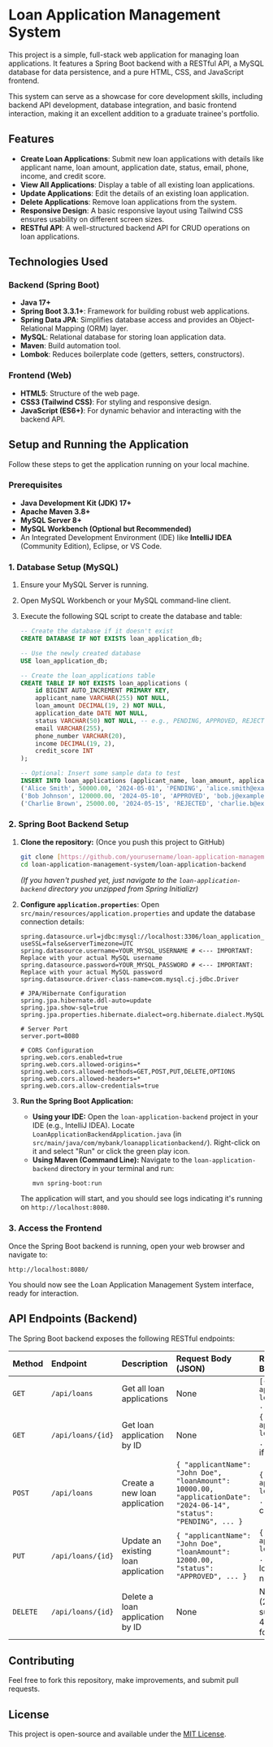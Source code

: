 # Loan Application Management System

This project is a simple, full-stack web application for managing loan applications. It features a Spring Boot backend with a RESTful API, a MySQL database for data persistence, and a pure HTML, CSS, and JavaScript frontend.

This system can serve as a showcase for core development skills, including backend API development, database integration, and basic frontend interaction, making it an excellent addition to a graduate trainee's portfolio.

## Features

* **Create Loan Applications**: Submit new loan applications with details like applicant name, loan amount, application date, status, email, phone, income, and credit score.
* **View All Applications**: Display a table of all existing loan applications.
* **Update Applications**: Edit the details of an existing loan application.
* **Delete Applications**: Remove loan applications from the system.
* **Responsive Design**: A basic responsive layout using Tailwind CSS ensures usability on different screen sizes.
* **RESTful API**: A well-structured backend API for CRUD operations on loan applications.

## Technologies Used

### Backend (Spring Boot)
* **Java 17+**
* **Spring Boot 3.3.1+**: Framework for building robust web applications.
* **Spring Data JPA**: Simplifies database access and provides an Object-Relational Mapping (ORM) layer.
* **MySQL**: Relational database for storing loan application data.
* **Maven**: Build automation tool.
* **Lombok**: Reduces boilerplate code (getters, setters, constructors).

### Frontend (Web)
* **HTML5**: Structure of the web page.
* **CSS3 (Tailwind CSS)**: For styling and responsive design.
* **JavaScript (ES6+)**: For dynamic behavior and interacting with the backend API.


## Setup and Running the Application

Follow these steps to get the application running on your local machine.

### Prerequisites

* **Java Development Kit (JDK) 17+**
* **Apache Maven 3.8+**
* **MySQL Server 8+**
* **MySQL Workbench (Optional but Recommended)**
* An Integrated Development Environment (IDE) like **IntelliJ IDEA** (Community Edition), Eclipse, or VS Code.

### 1. Database Setup (MySQL)

1.  Ensure your MySQL Server is running.
2.  Open MySQL Workbench or your MySQL command-line client.
3.  Execute the following SQL script to create the database and table:

    ```sql
    -- Create the database if it doesn't exist
    CREATE DATABASE IF NOT EXISTS loan_application_db;

    -- Use the newly created database
    USE loan_application_db;

    -- Create the loan_applications table
    CREATE TABLE IF NOT EXISTS loan_applications (
        id BIGINT AUTO_INCREMENT PRIMARY KEY,
        applicant_name VARCHAR(255) NOT NULL,
        loan_amount DECIMAL(19, 2) NOT NULL,
        application_date DATE NOT NULL,
        status VARCHAR(50) NOT NULL, -- e.g., PENDING, APPROVED, REJECTED
        email VARCHAR(255),
        phone_number VARCHAR(20),
        income DECIMAL(19, 2),
        credit_score INT
    );

    -- Optional: Insert some sample data to test
    INSERT INTO loan_applications (applicant_name, loan_amount, application_date, status, email, phone_number, income, credit_score) VALUES
    ('Alice Smith', 50000.00, '2024-05-01', 'PENDING', 'alice.smith@example.com', '123-456-7890', 60000.00, 720),
    ('Bob Johnson', 120000.00, '2024-05-10', 'APPROVED', 'bob.j@example.com', '987-654-3210', 85000.00, 780),
    ('Charlie Brown', 25000.00, '2024-05-15', 'REJECTED', 'charlie.b@example.com', '555-123-4567', 40000.00, 600);
    ```

### 2. Spring Boot Backend Setup

1.  **Clone the repository:** (Once you push this project to GitHub)
    ```bash
    git clone [https://github.com/yourusername/loan-application-management-system.git](https://github.com/yourusername/loan-application-management-system.git)
    cd loan-application-management-system/loan-application-backend
    ```
    *(If you haven't pushed yet, just navigate to the `loan-application-backend` directory you unzipped from Spring Initializr)*

2.  **Configure `application.properties`**:
    Open `src/main/resources/application.properties` and update the database connection details:
    ```properties
    spring.datasource.url=jdbc:mysql://localhost:3306/loan_application_db?useSSL=false&serverTimezone=UTC
    spring.datasource.username=YOUR_MYSQL_USERNAME # <--- IMPORTANT: Replace with your actual MySQL username
    spring.datasource.password=YOUR_MYSQL_PASSWORD # <--- IMPORTANT: Replace with your actual MySQL password
    spring.datasource.driver-class-name=com.mysql.cj.jdbc.Driver

    # JPA/Hibernate Configuration
    spring.jpa.hibernate.ddl-auto=update
    spring.jpa.show-sql=true
    spring.jpa.properties.hibernate.dialect=org.hibernate.dialect.MySQLDialect

    # Server Port
    server.port=8080

    # CORS Configuration
    spring.web.cors.enabled=true
    spring.web.cors.allowed-origins=*
    spring.web.cors.allowed-methods=GET,POST,PUT,DELETE,OPTIONS
    spring.web.cors.allowed-headers=*
    spring.web.cors.allow-credentials=true
    ```

3.  **Run the Spring Boot Application:**
    * **Using your IDE:** Open the `loan-application-backend` project in your IDE (e.g., IntelliJ IDEA). Locate `LoanApplicationBackendApplication.java` (in `src/main/java/com/mybank/loanapplicationbackend/`). Right-click on it and select "Run" or click the green play icon.
    * **Using Maven (Command Line):** Navigate to the `loan-application-backend` directory in your terminal and run:
        ```bash
        mvn spring-boot:run
        ```

    The application will start, and you should see logs indicating it's running on `http://localhost:8080`.

### 3. Access the Frontend

Once the Spring Boot backend is running, open your web browser and navigate to:

`http://localhost:8080/`

You should now see the Loan Application Management System interface, ready for interaction.

## API Endpoints (Backend)

The Spring Boot backend exposes the following RESTful endpoints:

| Method | Endpoint             | Description                       | Request Body (JSON)                                                                                                   | Response Body (JSON)                                                                                               |
| :----- | :------------------- | :-------------------------------- | :-------------------------------------------------------------------------------------------------------------------- | :----------------------------------------------------------------------------------------------------------------- |
| `GET`  | `/api/loans`         | Get all loan applications         | None                                                                                                                  | `[{ id, applicantName, loanAmount, ... }, ...]`                                                                    |
| `GET`  | `/api/loans/{id}`    | Get loan application by ID        | None                                                                                                                  | `{ id, applicantName, loanAmount, ... }` (or 404 if not found)                                                    |
| `POST` | `/api/loans`         | Create a new loan application     | `{ "applicantName": "John Doe", "loanAmount": 10000.00, "applicationDate": "2024-06-14", "status": "PENDING", ... }` | `{ id, applicantName, loanAmount, ... }` (newly created loan)                                                      |
| `PUT`  | `/api/loans/{id}`    | Update an existing loan application | `{ "applicantName": "John Doe", "loanAmount": 12000.00, "status": "APPROVED", ... }`                                   | `{ id, applicantName, loanAmount, ... }` (updated loan) (or 404 if not found)                                      |
| `DELETE`| `/api/loans/{id}`   | Delete a loan application by ID   | None                                                                                                                  | No Content (204) on success (or 404 if not found)                                                                  |

## Contributing

Feel free to fork this repository, make improvements, and submit pull requests.

## License

This project is open-source and available under the [MIT License](LICENSE).
